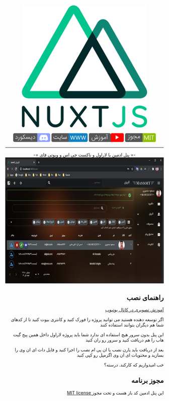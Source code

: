 <p align="center"><a href="https://laravel.com" target="_blank"><img src="static/images/nuxt.png" width="400"></a></p>

<p align="center">
<a href="https://discord.gg/ENuwQP6H" target="_blank"><img src="static/images/discord.png" width="118"  alt="youtube"></a>
<a href="https://www.laranuxt.ir" target="_blank"><img src="static/images/www.png" width="115"  alt="youtube"></a>
<a href="https://www.youtube.com/playlist?list=PLXChBR5rCkrheZRydB6C-ohLMGL1Q6gGz" target="_blank"><img src="static/images/youtube.png" width="111"  alt="youtube"></a>
<a href="https://opensource.org/licenses/MIT" target="_blank"><img src="static/images/license.png" width="98" alt="License"></a>
</p>

<hr>

<p align="center"> -= پنل ادمین با لاراول و ناکست جی اس و ویوتی فای =- 
<img src="static/images/demo.png" height="400"  alt="admin-panel">
</p>


## <div align="right">راهنمای نصب</div>

<div align="right">
<p><a href="https://www.youtube.com/playlist?list=PLXChBR5rCkrheZRydB6C-ohLMGL1Q6gGz" target="_blank">آموزش تصویری در کانال یوتیوب</a></p>
<p>اگر توسعه دهنده هستید می توانید پروژه را فورک کنید و کانتری بیوت کنید تا از کدهای شما هم دیگران بتوانند استفاده کنند</p>
<p>این پنل بدون سرور هیچ استفاده ای ندارد شما باید پروژه لاراول داخل همین پیج گیت هاب را هم دریافت کنید و سرور رو ران کنید</p>
<p>بعد از دریافت باید یارن نصب یا ان پی ام نصب را اجرا کنید و فایل دات ای ان وی را بسازید و محتویات ای ان وی اگزمپل رو کپی کنید</p>
<p>خب امیدواریم که کارکند. درسته؟</p>
</div>

## <div align="right">مجوز برنامه</div>
<p align="right"><a href="https://opensource.org/licenses/MIT" target="_blank">MIT license </a>این پنل ادمین کد باز هست و تحت مجوز</p>

